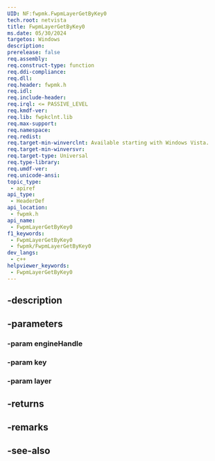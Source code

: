 ```yaml
---
UID: NF:fwpmk.FwpmLayerGetByKey0
tech.root: netvista
title: FwpmLayerGetByKey0
ms.date: 05/30/2024
targetos: Windows
description: 
prerelease: false
req.assembly: 
req.construct-type: function
req.ddi-compliance: 
req.dll: 
req.header: fwpmk.h
req.idl: 
req.include-header: 
req.irql: <= PASSIVE_LEVEL
req.kmdf-ver: 
req.lib: fwpkclnt.lib
req.max-support: 
req.namespace: 
req.redist: 
req.target-min-winverclnt: Available starting with Windows Vista.
req.target-min-winversvr: 
req.target-type: Universal
req.type-library: 
req.umdf-ver: 
req.unicode-ansi: 
topic_type:
 - apiref
api_type:
 - HeaderDef
api_location:
 - fwpmk.h
api_name:
 - FwpmLayerGetByKey0
f1_keywords:
 - FwpmLayerGetByKey0
 - fwpmk/FwpmLayerGetByKey0
dev_langs:
 - c++
helpviewer_keywords:
 - FwpmLayerGetByKey0
---
```


## -description

## -parameters

### -param engineHandle

### -param key

### -param layer

## -returns

## -remarks

## -see-also

